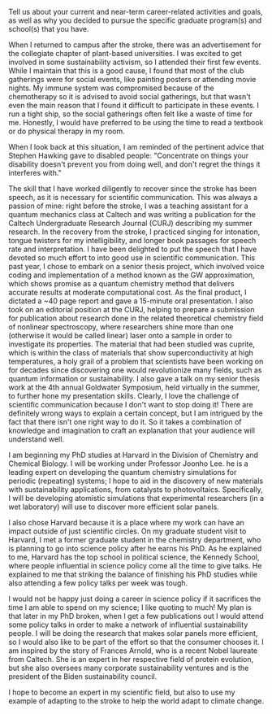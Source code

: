 Tell us about your current and near-term career-related activities and goals, as well as why you decided to pursue the specific graduate program(s) and school(s) that you have.

When I returned to campus after the stroke, there was an advertisement for the collegiate chapter of plant-based universities. I was excited to get involved in some sustainability activism, so I attended their first few events. While I maintain that this is a good cause, I found that most of the club gatherings were for social events, like painting posters or attending movie nights. My immune system was compromised because of the chemotherapy so it is advised to avoid social gatherings, but that wasn't even the main reason that I found it difficult to participate in these events. I run a tight ship, so the social gatherings often felt like a waste of time for me. Honestly, I would have preferred to be using the time to read a textbook or do physical therapy in my room.

When I look back at this situation, I am reminded of the pertinent advice that Stephen Hawking gave to disabled people: "Concentrate on things your disability doesn't prevent you from doing well, and don't regret the things it interferes with."

The skill that I have worked diligently to recover since the stroke has been speech, as it is necessary for scientific communication. This was always a passion of mine: right before the stroke, I was a teaching assistant for a quantum mechanics class at Caltech and was writing a publication for the Caltech Undergraduate Research Journal (CURJ) describing my summer research. In the recovery from the stroke, I practiced singing for intonation, tongue twisters for my intelligibility, and longer book passages for speech rate and interpretation. I have been delighted to put the speech that I have devoted so much effort to into good use in scientific communication. This past year, I chose to embark on a senior thesis project, which involved voice coding and implementation of a method known as the GW approximation, which shows promise as a quantum chemistry method that delivers accurate results at moderate computational cost. As the final product, I dictated a ~40 page report and gave a 15-minute oral presentation. I also took on an editorial position at the CURJ, helping to prepare a submission for publication about research done in the related theoretical chemistry field of nonlinear spectroscopy, where researchers shine more than one (otherwise it would be called linear) laser onto a sample in order to investigate its properties. The material that had been studied was cuprite, which is within the class of materials that show superconductivity at high temperatures, a holy grail of a problem that scientists have been working on for decades since discovering one would revolutionize many fields, such as quantum information or sustainability. I also gave a talk on my senior thesis work at the 4th annual Goldwater Symposium, held virtually in the summer, to further hone my presentation skills. Clearly, I love the challenge of scientific communication because I don't want to stop doing it! There are definitely wrong ways to explain a certain concept, but I am intrigued by the fact that there isn't one right way to do it. So it takes a combination of knowledge and imagination to craft an explanation that your audience will understand well.

I am beginning my PhD studies at Harvard in the Division of Chemistry and Chemical Biology. I will be working under Professor Joonho Lee. he is a leading expert on developing the quantum chemistry simulations for periodic (repeating) systems; I hope to aid in the discovery of new materials with sustainability applications, from catalysts to photovoltaics. Specifically, I will be developing atomistic simulations that experimental researchers (in a wet laboratory) will use to discover more efficient solar panels.

I also chose Harvard because it is a place where my work can have an impact outside of just scientific circles. On my graduate student visit to Harvard, I met a former graduate student in the chemistry department, who is planning to go into science policy after he earns his PhD. As he explained to me, Harvard has the top school in political science, the Kennedy School, where people influential in science policy come all the time to give talks. He explained to me that striking the balance of finishing his PhD studies while also attending a few policy talks per week was tough.

I would not be happy just doing a career in science policy if it sacrifices the time I am able to spend on my science; I like quoting to much! My plan is that later in my PhD broken, when I get a few publications out I would attend some policy talks in order to make a network of influential sustainability people. I will be doing the research that makes solar panels more efficient, so I would also like to be part of the effort so that the consumer chooses it. I am inspired by the story of Frances Arnold, who is a recent Nobel laureate from Caltech. She is an expert in her respective field of protein evolution, but she also oversees many corporate sustainability ventures and is the president of the Biden sustainability council.

I hope to become an expert in my scientific field, but also to use my example of adapting to the stroke to help the world adapt to climate change.
